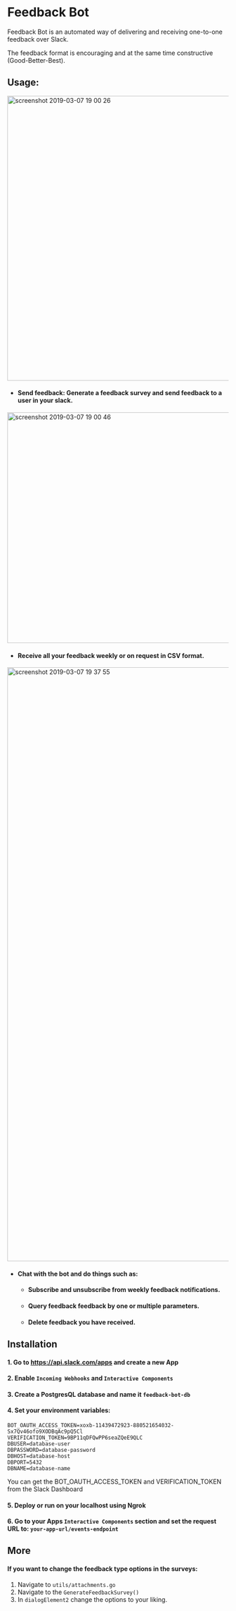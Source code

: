 # <B>Feedback Bot</B>

Feedback Bot is an automated way of delivering and receiving one-to-one feedback over Slack.

The feedback format is encouraging and at the same time constructive (Good-Better-Best).

## <B>Usage:</B>
<img width="647" alt="screenshot 2019-03-07 19 00 26" src="https://user-images.githubusercontent.com/29664539/54006079-c3192d00-4110-11e9-8cfe-b54dfe74c3c8.png">

- #### Send feedback: Generate a feedback survey and send feedback to a user in your slack.
<img width="524" alt="screenshot 2019-03-07 19 00 46" src="https://user-images.githubusercontent.com/29664539/54006086-c6141d80-4110-11e9-82eb-e01f04511015.png">

- #### Receive all your feedback weekly or on request in CSV format.
<img width="1349" alt="screenshot 2019-03-07 19 37 55" src="https://user-images.githubusercontent.com/29664539/54006081-c4e2f080-4110-11e9-8dc1-33b7f22da945.png">

- #### Chat with the bot and do things such as:
  - #### Subscribe and unsubscribe from weekly feedback notifications.
  - #### Query feedback feedback by one or multiple parameters.
  - #### Delete feedback you have received.

## <B>Installation</B>
#### 1. Go to https://api.slack.com/apps and create a new App
#### 2. Enable `Incoming Webhooks` and `Interactive Components`
#### 3. Create a PostgresQL database and name it `feedback-bot-db`
#### 4. Set your environment variables:
```
BOT_OAUTH_ACCESS_TOKEN=xoxb-11439472923-880521654032-Sx7Qv46ofo9XODBqAc9pQ5Cl
VERIFICATION_TOKEN=9BP11qDFQwPP6seaZQeE9QLC
DBUSER=database-user
DBPASSWORD=database-password
DBHOST=database-host
DBPORT=5432
DBNAME=database-name
```
You can get the BOT_OAUTH_ACCESS_TOKEN and VERIFICATION_TOKEN from the Slack Dashboard
#### 5. Deploy or run on your localhost using Ngrok
#### 6. Go to your Apps `Interactive Components` section and set the request URL to: `your-app-url/events-endpoint`

## <B>More</B>
#### If you want to change the feedback type options in the surveys:
1. Navigate to `utils/attachments.go`
2. Navigate to the `GenerateFeedbackSurvey()`
3. In `dialogElement2` change the options to your liking.





